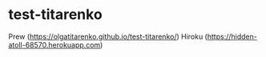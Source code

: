 # test-titarenko
Prew (https://olgatitarenko.github.io/test-titarenko/)
Hiroku (https://hidden-atoll-68570.herokuapp.com)
